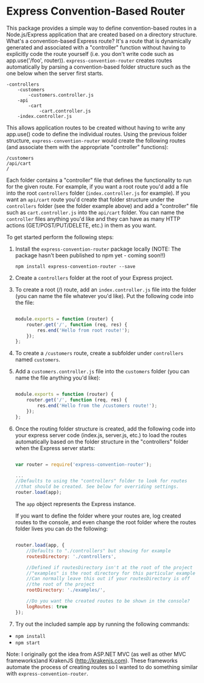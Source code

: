# Express Convention-Based Router

This package provides a simple way to define convention-based routes in a Node.js/Express application that are created based on a directory structure. What's a convention-based Express route? It's a route that is dynamically generated and associated with a "controller" function without having to explicitly code the route yourself (i.e. you don't write code such as app.use('/foo', router)). `express-convention-router` creates routes automatically by parsing a convention-based folder structure such as the one below when the server first starts.

```
-controllers
    -customers
        -customers.controller.js
    -api
        -cart
            -cart.controller.js
    -index.controller.js
```

This allows application routes to be created without having to write any app.use() code to define the individual routes. Using the previous folder structure, `express-convention-router` would create the following routes (and associate them
with the appropriate "controller" functions):

```
/customers
/api/cart   
/
```

Each folder contains a "controller" file that defines the functionality to run for the given route. For example, if you want a root route you'd add a file into the root `controllers` folder (`index.controller.js` for example). If you want an `api/cart` route you'd create that folder structure under the `controllers` folder (see the folder example above) and add a "controller" file such as `cart.controller.js` into the `api/cart` folder. You can name the `controller` files anything you'd like and they can have as many HTTP actions (GET/POST/PUT/DELETE, etc.) in them as you want.

To get started perform the following steps:

1. Install the `express-convention-router` package locally (NOTE: The package hasn't been published to npm yet - coming soon!!)

    `npm install express-convention-router --save`

1. Create a `controllers` folder at the root of your Express project.

1. To create a root (/) route, add an `index.controller.js` file into the folder (you can name the file whatever you'd like). Put the following code into the file:

    ```JavaScript

    module.exports = function (router) {
        router.get('/', function (req, res) {
            res.end('Hello from root route!');
        });
    };
    ```

1. To create a `/customers` route, create a subfolder under `controllers` named `customers`.

1. Add a `customers.controller.js` file into the `customers` folder (you can name the file anything you'd like):

    ```JavaScript

    module.exports = function (router) {
        router.get('/', function (req, res) {
            res.end('Hello from the /customers route!');
        });
    };

    ```

1. Once the routing folder structure is created, add the following code into your express server code (index.js, server.js, etc.) to load the routes automatically based on the folder structure in the "controllers" folder when the Express server starts:

    ```JavaScript

    var router = require('express-convention-router');

    ...
    //Defaults to using the "controllers" folder to look for routes
    //that should be created. See below for overriding settings.
    router.load(app);

    ```

    The `app` object represents the Express instance.

    If you want to define the folder where your routes are, log created routes to the console, and even change the root folder where the routes folder lives you can do the following:

    ```JavaScript

    router.load(app, {
        //Defaults to "./controllers" but showing for example
        routesDirectory: './controllers', 

        //Defined if routesDirectory isn't at the root of the project
        //"examples" is the root directory for this particular example
        //Can normally leave this out if your routesDirectory is off 
        //the root of the project
        rootDirectory: './examples/',

        //Do you want the created routes to be shown in the console?
        logRoutes: true 
    });

    ```


1. Try out the included sample app by running the following commands:
* `npm install`
* `npm start`

Note: I originally got the idea from ASP.NET MVC (as well as other MVC frameworks)and KrakenJS (http://krakenjs.com). These frameworks automate the process of creating routes so I wanted to do something similar with `express-convention-router`.
